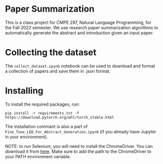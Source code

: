 # Paper Summarization

This is a class project for CMPE 297, Natural Language Programming, for the Fall 2022 semester. We use research paper summarization algorithms to automatically generate the abstract and introduction given an input paper.

# Collecting the dataset

The `collect_dataset.ipynb` notebook can be used to download and format a collection of papers and save them in .json format. 

# Installing

To install the required packages, run:

```pip install -r requirements.txt -f https://download.pytorch.org/whl/torch_stable.html```

The installation commant is also a part of `Fine_Tune_LED_For_Abstract_Generation.ipynb` (if you already have Jupyter in your environment).

NOTE: to run Selenium, you will need to install the ChromeDriver. 
You can download it from [here](https://chromedriver.chromium.org/downloads). 
Make sure to add the path to the ChromeDriver to your PATH environment variable.

